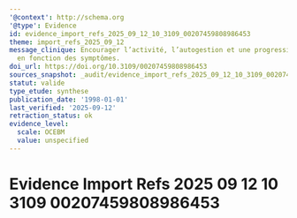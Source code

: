 ```yaml
---
'@context': http://schema.org
'@type': Evidence
id: evidence_import_refs_2025_09_12_10_3109_00207459808986453
theme: import_refs_2025_09_12
message_clinique: Encourager l’activité, l’autogestion et une progression graduée
  en fonction des symptômes.
doi_url: https://doi.org/10.3109/00207459808986453
sources_snapshot: _audit/evidence_import_refs_2025_09_12_10_3109_00207459808986453.json
statut: valide
type_etude: synthese
publication_date: '1998-01-01'
last_verified: '2025-09-12'
retraction_status: ok
evidence_level:
  scale: OCEBM
  value: unspecified
---
```

# Evidence Import Refs 2025 09 12 10 3109 00207459808986453

